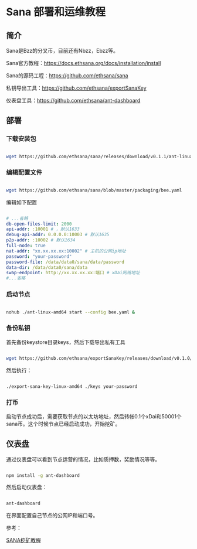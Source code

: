 # Sana 部署和运维教程

## 简介

Sana是Bzz的分叉币，目前还有Nbzz，Ebzz等。


Sana官方教程：https://docs.ethsana.org/docs/installation/install

Sana的源码工程：https://github.com/ethsana/sana

私钥导出工具：https://github.com/ethsana/exportSanaKey

仪表盘工具：https://github.com/ethsana/ant-dashboard

## 部署

### 下载安装包

```bash

wget https://github.com/ethsana/sana/releases/download/v0.1.1/ant-linux-amd64

```

### 编辑配置文件

```bash

wget https://github.com/ethsana/sana/blob/master/packaging/bee.yaml

```

编辑如下配置

```yaml

# ...省略
db-open-files-limit: 2000
api-addr: :10001 # ，默认1633
debug-api-addr: 0.0.0.0:10003 # 默认1635
p2p-addr: :10002 # 默认1634
full-node: true
nat-addr: "xx.xx.xx.xx:10002" # 主机的公网ip地址
password: "your-password"
password-file: /data/data0/sana/data/password
data-dir: /data/data0/sana/data
swap-endpoint: http://xx.xx.xx.xx:端口 # xDai网络地址
#...省略

```

### 启动节点

```bash

nohub ./ant-linux-amd64 start --config bee.yaml &

```

### 备份私钥

首先备份keystore目录keys，然后下载导出私有工具

```bash

wget https://github.com/ethsana/exportSanaKey/releases/download/v0.1.0/export-sana-key-linux-amd64

```

然后执行：

```bash

./export-sana-key-linux-amd64 ./keys your-password

```

### 打币

启动节点成功后，需要获取节点的以太坊地址，然后转帐0.1个xDai和50001个sana币。这个时候节点已经启动成功，开始挖矿。


## 仪表盘

通过仪表盘可以看到节点运营的情况，比如质押数，奖励情况等等。

```bash

npm install -g ant-dashboard

```

然后启动仪表盘：

```bash

ant-dashboard

```

在界面配置自己节点的公网IP和端口号。

参考：

[SANA挖矿教程](https://www.yuque.com/shirendeyueliang/pv3y6w/rgihw5#OI55u)
